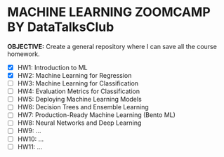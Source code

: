 # MACHINE LEARNING ZOOMCAMP BY DataTalksClub

**OBJECTIVE:** Create a general repository where I can save all the course homework.

- [x] HW1: Introduction to ML
- [x] HW2: Machine Learning for Regression
- [ ] HW3: Machine Learning for Classification
- [ ] HW4: Evaluation Metrics for Classification
- [ ] HW5: Deploying Machine Learning Models
- [ ] HW6: Decision Trees and Ensemble Learning
- [ ] HW7: Production-Ready Machine Learning (Bento ML)
- [ ] HW8: Neural Networks and Deep Learning
- [ ] HW9: ...
- [ ] HW10: ...
- [ ] HW11: ...
